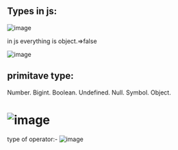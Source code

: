 ## Types in js:
![image](https://github.com/ayaabumtawea12/Mastering-javascript-in-20-days/assets/120716752/75414638-6031-48cf-9654-24831760cdd8)

 in js everything is object.=>false
 
![image](https://github.com/ayaabumtawea12/Mastering-javascript-in-20-days/assets/120716752/e00fdc24-4d43-45af-92ef-ae907df0aecf)

 
## primitave type:
Number.
Bigint.
Boolean.
Undefined.
Null.
Symbol.
Object.

![image](https://github.com/ayaabumtawea12/Mastering-javascript-in-20-days/assets/120716752/71f9b604-03ec-4c67-9563-e2b4f79a5492)
=============
type of operator:-
![image](https://github.com/ayaabumtawea12/Mastering-javascript-in-20-days/assets/120716752/ae9e31ba-ad70-4237-b75c-191125cea9a7)

